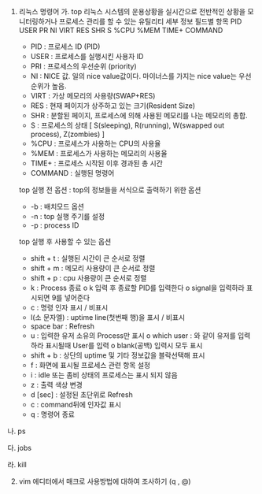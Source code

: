 1. 리눅스 명령어
가. top
리눅스 시스템의 운용상황을 실시간으로 전반적인 상황을 모니터링하거나 프로세스 관리를 할 수 있는 유틸리티
세부 정보 필드별 항목
  PID USER  PR  NI  VIRT  RES  SHR S %CPU %MEM  TIME+  COMMAND
    * PID : 프로세스 ID (PID)
    * USER : 프로세스를 실행시킨 사용자 ID
    * PRI : 프로세스의 우선순위 (priority)
    * NI : NICE 값. 일의 nice value값이다. 마이너스를 가지는 nice value는 우선순위가 높음.
    * VIRT : 가상 메모리의 사용량(SWAP+RES)
    * RES : 현재 페이지가 상주하고 있는 크기(Resident Size)
    * SHR : 분할된 페이지, 프로세스에 의해 사용된 메모리를 나눈 메모리의 총합.
    * S : 프로세스의 상태 [ S(sleeping), R(running), W(swapped out process), Z(zombies) ]
    * %CPU : 프로세스가 사용하는 CPU의 사용율
    * %MEM : 프로세스가 사용하는 메모리의 사용율
    * TIME+ : 프로세스 시작된 이후 경과된 총 시간
    * COMMAND : 실행된 명령어
    
    top 실행 전 옵션 : top의 정보들을 서식으로 출력하기 위한 옵션
    * -b		: 배치모드 옵션 
    * -n		: top 실행 주기를 설정
    * -p		: process ID 
     
    top 실행 후 사용할 수 있는 옵션
    * shift + t	: 실행된 시간이 큰 순서로 정렬
    * shift + m	: 메모리 사용량이 큰 순서로 정렬
    * shift + p	: cpu 사용량이 큰 순서로 정렬
    * k		: Process 종료
       o k 입력 후 종료할 PID를 입력한다
       o signal을 입력하라 표시되면 9를 넣어준다
    * c 		: 명령 인자 표시 / 비표시
    * l(소 문자엘) 	: uptime line(첫번째 행)을 표시 / 비표시
    * space bar	: Refresh
    * u		: 입력한 유저 소유의 Process만 표시
       o which user	: 와 같이 유저를 입력하라 표시될때 User를 입력
       o blank(공백) 입력시 모두 표시
    * shift + b	: 상단의 uptime 및 기타 정보값을 블락선택해 표시
    * f 		: 화면에 표시될 프로세스 관련 항목 설정
    * i			: idle 또는 좀비 상태의 프로세스는 표시 되지 않음
    * z		: 출력 색상 변경
    * d [sec]		: 설정된 초단위로 Refresh
    * c 		: command뒤에 인자값 표시
    * q		: 명령어 종료


나. ps

다. jobs

라. kill

2. vim 에디터에서 매크로 사용방법에 대하여 조사하기 (q , @)

 
